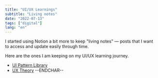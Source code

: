 ```yaml
---
title: "UI/UX Learnings"
subtitle: "Living notes"
date: "2022-07-13"
tags: ["digital"]
lang: "en"
---
```


I started using Notion a bit more to keep "living notes" — posts that I want to access and update easily through time.

Here are the ones I am keeping on my UI/UX learning journey.

- [UI Pattern Library](https://www.notion.so/clarale/UI-Patterns-397359939c9440debb681abfa12c7c9c)
- [UX Theory](https://clarale.notion.site/UX-Theory-d7f14bf6b8dc4bd7a8f5680829215ae6) --ENDCHAR--

